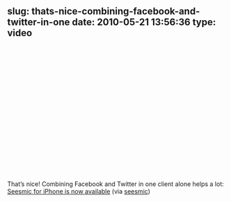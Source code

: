 slug: thats-nice-combining-facebook-and-twitter-in-one
date: 2010-05-21 13:56:36
type: video
---

<object width="480" height="295"><param name="movie" value="http://www.youtube.com/v/7O2Fip9aVLk&fs=1"></param><param name="allowFullScreen" value="true"></param><param name="allowscriptaccess" value="always"></param><embed src="http://www.youtube.com/v/7O2Fip9aVLk&fs=1" type="application/x-shockwave-flash" width="480" height="295" allowscriptaccess="always" allowfullscreen="true"></embed></object>

That’s nice! Combining Facebook and Twitter in one client alone helps a lot: [Seesmic for iPhone is now available](http://www.youtube.com/watch?v=7O2Fip9aVLk&feature=player_embedded) (via [seesmic](http://youtube.com/user/seesmic))
